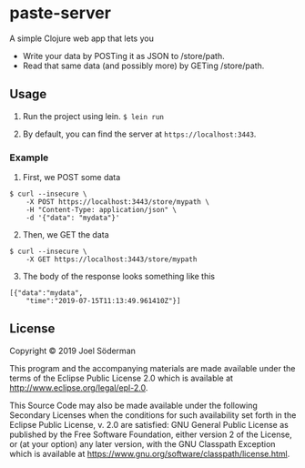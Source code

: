 # paste-server

A simple Clojure web app that lets you
* Write your data by POSTing it as JSON to /store/path.
* Read that same data (and possibly more) by GETing /store/path.

## Usage

1. Run the project using lein.
```$ lein run```

2. By default, you can find the server at `https://localhost:3443`.

### Example

1. First, we POST some data
```
$ curl --insecure \
    -X POST https://localhost:3443/store/mypath \
    -H "Content-Type: application/json" \
    -d '{"data": "mydata"}'
```

2. Then, we GET the data
```
$ curl --insecure \
    -X GET https://localhost:3443/store/mypath
```

3. The body of the response looks something like this
```
[{"data":"mydata",
    "time":"2019-07-15T11:13:49.961410Z"}]
```

## License

Copyright © 2019 Joel Söderman

This program and the accompanying materials are made available under the
terms of the Eclipse Public License 2.0 which is available at
http://www.eclipse.org/legal/epl-2.0.

This Source Code may also be made available under the following Secondary
Licenses when the conditions for such availability set forth in the Eclipse
Public License, v. 2.0 are satisfied: GNU General Public License as published by
the Free Software Foundation, either version 2 of the License, or (at your
option) any later version, with the GNU Classpath Exception which is available
at https://www.gnu.org/software/classpath/license.html.
